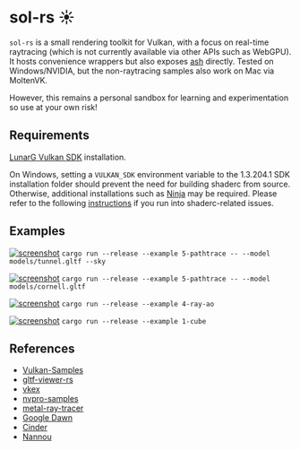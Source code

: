 # sol-rs ☀

`sol-rs` is a small rendering toolkit for Vulkan, with a focus on real-time raytracing (which is not currently available via other APIs such as WebGPU). It hosts convenience wrappers but also exposes [ash](https://github.com/MaikKlein/ash) directly. Tested on Windows/NVIDIA, but the non-raytracing samples also work on Mac via MoltenVK.

However, this remains a personal sandbox for learning and experimentation so use at your own risk!

## Requirements
[LunarG Vulkan SDK](https://lunarg.com/vulkan-sdk/) installation.

On Windows, setting a `VULKAN_SDK` environment variable to the 1.3.204.1 SDK installation folder should prevent the need for building shaderc from source. Otherwise, additional installations such as [Ninja](https://ninja-build.org/) may be required. Please refer to the following [instructions](https://github.com/google/shaderc-rs/blob/master/README.md) if you run into shaderc-related issues.

## Examples

[![screenshot](https://i.imgur.com/kFc6nr3.png)](https://github.com/num3ric/sol-rs/blob/master/examples/5-pathtrace.rs)
`cargo run --release --example 5-pathtrace -- --model models/tunnel.gltf --sky`


[![screenshot](https://i.imgur.com/uW3Tm4e.png)](https://github.com/num3ric/sol-rs/blob/master/examples/5-pathtrace.rs)
`cargo run --release --example 5-pathtrace -- --model models/cornell.gltf`


[![screenshot](https://i.imgur.com/yC1x7EZ.png)](https://github.com/num3ric/sol-rs/blob/master/examples/4-ray-ao.rs)
`cargo run --release --example 4-ray-ao`


[![screenshot](https://i.imgur.com/R72zQ5N.png)](https://github.com/num3ric/sol-rs/blob/master/examples/1-cube.rs)
`cargo run --release --example 1-cube`


## References
* [Vulkan-Samples](https://github.com/KhronosGroup/Vulkan-Samples)
* [gltf-viewer-rs](https://github.com/adrien-ben/gltf-viewer-rs)
* [vkex](https://github.com/chaoticbob/vkex)
* [nvpro-samples](https://github.com/nvpro-samples)
* [metal-ray-tracer](https://sergeyreznik.github.io/metal-ray-tracer/index.html)
* [Google Dawn](https://dawn.googlesource.com/dawn/+/refs/heads/main)
* [Cinder](https://github.com/cinder/Cinder)
* [Nannou](https://github.com/nannou-org/nannou)

